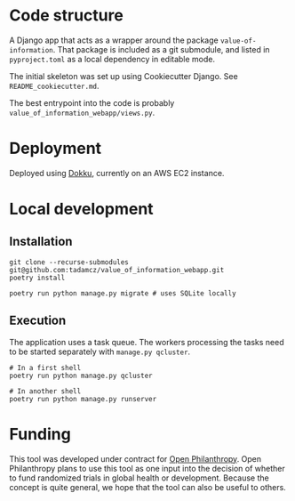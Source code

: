 # Code structure

A Django app that acts as a wrapper around the package `value-of-information`. That package is included as a git submodule, and listed in `pyproject.toml` as a local dependency in editable mode.

The initial skeleton was set up using Cookiecutter Django. See `README_cookiecutter.md`.

The best entrypoint into the code is probably `value_of_information_webapp/views.py`.

# Deployment

Deployed using [Dokku](https://github.com/dokku/dokku), currently on an AWS EC2 instance.

# Local development

## Installation

```shell
git clone --recurse-submodules git@github.com:tadamcz/value_of_information_webapp.git
poetry install
```

```shell
poetry run python manage.py migrate # uses SQLite locally
```

## Execution

The application uses a task queue. The workers processing the tasks need to be started separately with `manage.py qcluster`.

```shell
# In a first shell
poetry run python manage.py qcluster

# In another shell
poetry run python manage.py runserver
```


# Funding
This tool was developed under contract for [Open Philanthropy](https://www.openphilanthropy.org/). Open Philanthropy plans to use this tool as one input into the decision of whether to fund randomized trials in global health or development. Because the concept is quite general, we hope that the tool can also be useful to others.